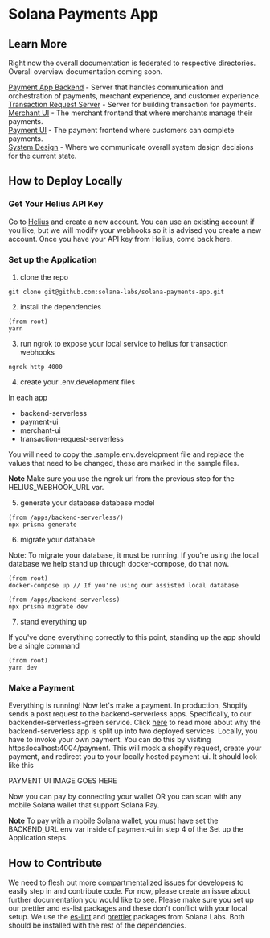 # Solana Payments App

## Learn More

Right now the overall documentation is federated to respective directories. Overall overview documentation coming soon.

[Payment App Backend](apps/backend-serverless/README.md) - Server that handles communication and orchestration of payments, merchant experience, and customer experience.<br>
[Transaction Request Server](apps/transaction-request-serverless/README.md) - Server for building transaction for payments.<br>
[Merchant UI](apps/merchant-ui/README.md) - The merchant frontend that where merchants manage their payments.<br>
[Payment UI](apps/payment-ui/README.md) - The payment frontend where customers can complete payments.<br>
[System Design](system-design/README.md) - Where we communicate overall system design decisions for the current state.<br>

## How to Deploy Locally

### Get Your Helius API Key

Go to [Helius](https://www.helius.dev/) and create a new account. You can use an existing account if you like, but we will modify your webhooks so it is advised you create a new account. Once you have your API key from Helius, come back here.

### Set up the Application

1. clone the repo

```
git clone git@github.com:solana-labs/solana-payments-app.git
```

2. install the dependencies

```
(from root)
yarn
```

3. run ngrok to expose your local service to helius for transaction webhooks

```
ngrok http 4000
```

4. create your .env.development files

In each app

-   backend-serverless
-   payment-ui
-   merchant-ui
-   transaction-request-serverless

You will need to copy the .sample.env.development file and replace the values that need to be changed, these are marked in the sample files.

**Note** Make sure you use the ngrok url from the previous step for the HELIUS_WEBHOOK_URL var.

5. generate your database database model

```
(from /apps/backend-serverless/)
npx prisma generate
```

6. migrate your database

Note: To migrate your database, it must be running. If you're using the local database we help stand up through docker-compose, do that now.

```
(from root)
docker-compose up // If you're using our assisted local database

(from /apps/backend-serverless)
npx prisma migrate dev
```

7. stand everything up

If you've done everything correctly to this point, standing up the app should be a single command

```
(from root)
yarn dev
```

### Make a Payment

Everything is running! Now let's make a payment. In production, Shopify sends a post request to the backend-serverless apps. Specifically, to our backender-serverless-green service. Click [here]() to read more about why the backend-serverless app is split up into two deployed services. Locally, you have to invoke your own payment. You can do this by visiting https:localhost:4004/payment. This will mock a shopify request, create your payment, and redirect you to your locally hosted payment-ui. It should look like this

PAYMENT UI IMAGE GOES HERE

Now you can pay by connecting your wallet OR you can scan with any mobile Solana wallet that support Solana Pay.

**Note** To pay with a mobile Solana wallet, you must have set the BACKEND_URL env var inside of payment-ui in step 4 of the Set up the Application steps.

## How to Contribute

We need to flesh out more compartmentalized issues for developers to easily step in and contribute code. For now, please create an issue about further documentation you would like to see. Please make sure you set up our prettier and es-list packages and these don't conflict with your local setup. We use the [es-lint](https://github.com/solana-labs/eslint-config-solana) and [prettier](https://github.com/solana-labs/prettier-config-solana) packages from Solana Labs. Both should be installed with the rest of the dependencies.
